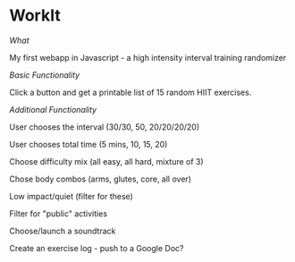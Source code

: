 # WorkIt
*What*

My first webapp in Javascript - a high intensity interval training randomizer

*Basic Functionality*

Click a button and get a printable list of 15 random HIIT exercises.

*Additional Functionality*

User chooses the interval (30/30, 50, 20/20/20/20)

User chooses total time (5 mins, 10, 15, 20)

Choose difficulty mix (all easy, all hard, mixture of 3)

Chose body combos (arms, glutes, core, all over)

Low impact/quiet (filter for these)

Filter for "public" activities

Choose/launch a soundtrack

Create an exercise log - push to a Google Doc?




